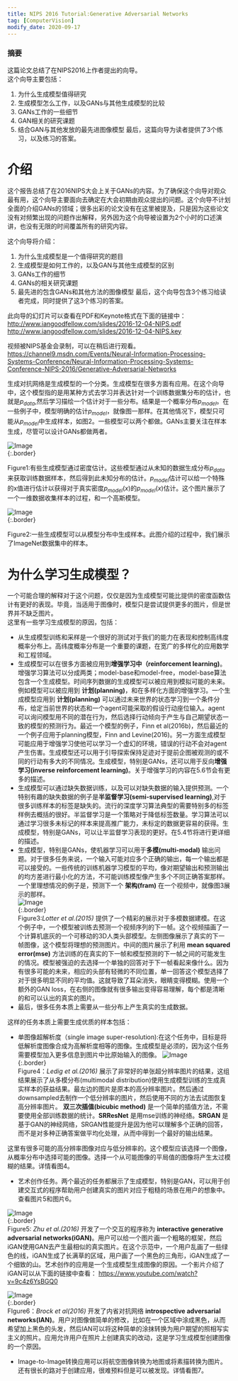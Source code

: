 ```yaml
---
title: NIPS 2016 Tutorial:Generative Adversarial Networks
tag: [ComputerVision]
modify_date: 2020-09-17
---
```


### 摘要
这篇论文总结了在NIPS2016上作者提出的向导。  
这个向导主要包括：
1. 为什么生成模型值得研究
2. 生成模型怎么工作，以及GANs与其他生成模型的比较
3. GANs工作的一些细节
4. GAN相关的研究课题
5. 结合GAN与其他发放的最先进图像模型
最后，这篇向导为读者提供了3个练习，以及练习的答案。

# 介绍
这个报告总结了在2016NIPS大会上关于GANs的内容。为了确保这个向导对观众最有用，这个向导主要面向去确定在大会初期由观众提出的问题。这个向导不计划全面的介绍GANs的领域；很多出彩的论文没有在这里被提及，只是因为这些论文没有对频繁出现的问题作出解释，另外因为这个向导被设置为2个小时的口述演讲，也没有无限的时间覆盖所有的研究内容。

这个向导将介绍：
1. 为什么生成模型是一个值得研究的题目
2. 生成模型是如何工作的，以及GAN与其他生成模型的区别
3. GANs工作的细节
4. GANs的相关研究课题
5. 最先进的包含GANs和其他方法的图像模型
最后，这个向导包含3个练习给读者完成，同时提供了这3个练习的答案。

此向导的幻灯片可以查看在PDF和Keynote格式在下面的链接中：
http://www.iangoodfellow.com/slides/2016-12-04-NIPS.pdf 
http://www.iangoodfellow.com/slides/2016-12-04-NIPS.key

视频被NIPS基金会录制，可以在稍后进行观看。
https://channel9.msdn.com/Events/Neural-Information-Processing-Systems-Conference/Neural-Information-Processing-Systems-Conference-NIPS-2016/Generative-Adversarial-Networks

生成对抗网络是生成模型的一个分类。生成模型在很多方面有应用。在这个向导中，这个模型指的是用某种方式去学习并表达针对一个训练数据集分布的估计，也就是$p_{data}$,然后学习描绘一个估计对于一些分布。结果是一个概率分布$p_{model}$。在一些例子中，模型明确的估计$p_{model}$，就像图一那样。在其他情况下，模型只可能从$p_{model}$中生成样本，如图2。一些模型可以两个都做。GANs主要关注在样本生成，尽管可以设计GANs都做两者。    

[//]: # (使用GitHub图片的网络链接，用相对链接不能显示图片不知道为什么。)
![Image](https://raw.githubusercontent.com/ChenKaiXuSan/blog/master/image/gan/201704/28/fig01.png)  
{:.border}

Figure1:有些生成模型通过密度估计。这些模型通过从未知的数据生成分布$p_{data}$来获取训练数据样本，然后得到此未知分布的估计。$p_{model}$估计可以给一个特殊的x值进行估计以获得对于真实密度$p_{model}(x)$的$p_{model}(x)$估计。这个图片展示了一个一维数据收集样本的过程，和一个高斯模型。

![Image](https://raw.githubusercontent.com/ChenKaiXuSan/blog/master/image/gan/201704/28/fig02.png)  
{:.border}

Figure2:一些生成模型可以从模型分布中生成样本。此图介绍的过程中，我们展示了ImageNet数据集中的样本。

[//]: # (这样的写法可以在GitHubpage上显示出来，但是在本地无法显示)
[//]: ![Image](/image/gan/201704/28/eq01.jpg)

# 为什么学习生成模型？
一个可能合理的解释对于这个问题，仅仅是因为生成模型可能比提供的密度函数估计有更好的表现。毕竟，当适用于图像时，模型只是尝试提供更多的图片，但是世界并不缺乏图片。  
这里有一些学习生成模型的原因，包括：  
- 从生成模型训练和采样是一个很好的测试对于我们的能力在表现和控制高纬度概率分布上。高纬度概率分布是一个重要的课题，在宽广的多样化的应用数学和工程领域。
- 生成模型可以在很多方面被应用到**增强学习中（reinforcement learning)**。增强学习算法可以分成两类；model-base和model-free，model-base算法包含一个生成模型。时间序列数据的生成模型可以被应用到模拟可能的未来。例如模型可以被应用到 **计划(planning)**，和在多样化方面的增强学习。一个生成模型应用到 **计划(planning)** 可以通过未来世界的状态学习到一个条件分布，给定当前世界的状态和一个agent可能采取的假设行动座位输入。agent可以询问模型用不同的潜在行为，然后选择行动倾向于产生与自己期望状态一致的模型的预测行为。最近一个模型的例子，Finn et al(2016b)，然后最近的一个例子应用于planning模型，Finn and Levine(2016)。另一方面生成模型可能应用于增强学习使他可以学习一个虚幻的环境，错误的行动不会对agent产生伤害。生成模型还可以用于引导探索保持足迹对于提前企图被观测的或不同的行动有多大的不同情况。生成模型，特别是GANs，还可以用于反向**增强学习(inverse reinforcement learning)**。关于增强学习的内容在5.6节会有更多的描述。
- 生成模型可以通过缺失数据训练，以及可以对缺失数据的输入提供预测。一个特别有趣的缺失数据的例子是**半监督学习(semi-supervised learning)**,对于很多训练样本的标签是缺失的。流行的深度学习算法典型的需要特别多的标签样例去概括的很好。半监督学习是一个策略对于降低标签数量。学习算法可以通过学习很多未标记的样本来提高推广能力，未标定的数据更容易的获得。生成模型，特别是GANs，可以让半监督学习表现的更好。在5.4节将进行更详细的描述。
- 生成模型，特别是GANs，使机器学习可以用于**多模(multi-modal)** 输出问题。对于很多任务来说，一个输入可能对应多个正确的输出，每一个输出都是可以接受的。一些传统的训练机器学习模型的平均，像对期望输出和预测输出的均方差进行最小化的方法，不可能训练模型像产生多个不同正确答案那样。一个里理想情况的例子是，预测下一个 **架构(fram)** 在一个视频中，就像图3展示的那样。  
![Image](https://raw.githubusercontent.com/ChenKaiXuSan/blog/master/image/gan/201704/28/fig03.png)  
{:.border}  
Figure3:*Lotter et al.(2015)* 提供了一个精彩的展示对于多模数据建模。在这个例子中，一个模型被训练去预测一个视频序列的下一帧。这个视频描画了一个计算机底灰的一个可移动的3D人类头部模型。左侧图像展示了真实的下一帧图像，这个模型将理想的预测图片。中间的图片展示了利用 **mean squared error(mse)** 方法训练的在真实的下一帧和模型预测的下一帧之间的可能发生的情况。模型被强迫的去选择一个单独的回答对于下一帧看起来像什么。因为有很多可能的未来，相应的头部有轻微的不同位置，单一回答这个模型选择了对于很多明显不同的平均值。这就导致了耳朵消失，眼睛变得模糊。使用一个额外的GAN loss，在右侧的图像就有很多输出变得容易理解，每个都是清晰的和可以认出的真实的图片。  
- 最后，很多任务本质上需要从一些分布上产生真实的生成数据。

这样的任务本质上需要生成优质的样本包括：
- 单图像超解析度（single image super-resolution):在这个任务中，目标是将低解析度图像合成为高解析度相等的图像。生成模型是必须的，因为这个任务需要模型加入更多信息到图片中比原始输入的图像。
![Image](https://raw.githubusercontent.com/ChenKaiXuSan/blog/master/image/gan/201704/28/fig04.png)  
{:.border}  
Figure4：*Ledig et al.(2016)* 展示了非常好的单张超分辨率图片的结果，这组结果展示了从多模分布(multimodal distribution)使用生成模型训练的生成真实样本的获益结果。最左边的图片是原本的高分辨率图片。然后通过downsampled去制作一个低分辨率的图片，然后使用不同的方法去试图恢复高分辨率图片。 **双三次插值(bicubic method)** 是一个简单的插值方法，不需要使用全部训练数据的统计。**SRResNet** 是用mse训练的神经络。**SRGAN** 是基于GAN的神经网络，SRGAN性能提升是因为他可以理解多个正确的回答，而不是对多种正确答案做平均化处理，从而中得到一个最好的输出结果。

这里有很多可能的高分辨率图像对应与低分辨率的。这个模型应该选择一个图像，从概率分布中选择可能的图像。选择一个从可能图像的平局值的图像将产生太过模糊的结果。详情看图4。

- 艺术创作任务。两个最近的任务都展示了生成模型，特别是GAN，可以用于创建交互式的程序帮助用户创建真实的图片对应于粗糙的场景在用户的想象中。查看图片5和图片6。

![Image](https://raw.githubusercontent.com/ChenKaiXuSan/blog/master/image/gan/201704/28/fig05.jpg)  
{:.border}  
Figure5: *Zhu et al.(2016)* 开发了一个交互的程序称为 **interactive generative adversarial networks(iGAN)**。用户可以给一个图片画一个粗略的框架，然后iGAN使用GAN去产生最相似的真实图片。在这个示范中，一个用户乱画了一些绿色的线，iGAN生成了长满草的区域，用户画了一个黑色的三角形，iGAN生成了一个细致的山。艺术创作的应用是一个生成模型生成图像的原因。一个影片介绍了iGAN可以从下面的链接中查看：
https://www.youtube.com/watch?v=9c4z6YsBGQ0

![Image](https://raw.githubusercontent.com/ChenKaiXuSan/blog/master/image/gan/201704/28/fig06.jpg)  
{:.border}  
FIgure6：*Brock et al(2016)* 开发了内省对抗网络 **introspective adversarial networks(IAN)**。用户对图像做简单的修改，比如在一个区域中涂成黑色，从而希望加上黑色的头发，然后IAN可以将这种简单的涂抹转换为用户期望的照相写实主义的照片。应用允许用户在照片上创建真实的改动，这是学习生成模型创建图像的一个原因。

- Image-to-Image转换应用可以将航空图像转换为地图或将素描转换为图片。还有很长的路对于创建应用，很难预料但是可以被发现。详情看图7。

